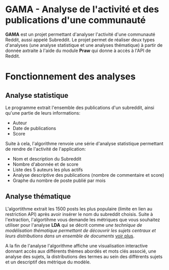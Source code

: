 # GAMA - Analyse de l'activité et des publications d'une communauté

**GAMA** est un projet permettant d'analyser l'activité d'une communauté Reddit, aussi appelé Subreddit. Le projet permet de réaliser deux types d'analyses (une analyse statistique et une analyses thématique) à partir de donnée axtraite à l'aide du module **Praw** qui donne à accès à l'API de Reddit.

# Fonctionnement des analyses

## Analyse statistique
  Le programme extrait l'ensemble des publications d'un subreddit, ainsi qu'une partie de leurs informations: 
  - Auteur
  - Date de publications
  - Score

  Suite à cela, l'algorithme renvoie une série d'analyse statistique permettant de rendre de l'activité de l'application:
  - Nom et description du Subreddit
  - Nombre d'abonnée et de score
  - Liste des 5 auteurs les plus actifs
  - Analyse descriptive des publications (nombre de commentaire et score)
  - Graphe du nombre de poste publié par mois

## Analyse thématique

L'algortithme extrait les 1500 posts les plus populaire (limite en lien au restriction API) après avoir insérer le nom du subreddit choisis. Suite à l'extraction, l'algortihme vous demande les métriques que vous souhaitez utiliser pour l'analyse **LDA** qui se décrit comme *une technique de modélisation thématique permettant de découvrir les sujets centraux et leurs distributions dans un ensemble de documents* [voir plus](https://www.ibm.com/fr-fr/think/topics/latent-dirichlet-allocation).

A la fin de l'analyse l'algorithme affiche une visualisation interactive donnant accès aux différents thèmes abordés et mots clés associé, une analyse des sujets, la distributions des termes au sein des différents sujets et un descriptif des métrique du modèle.


